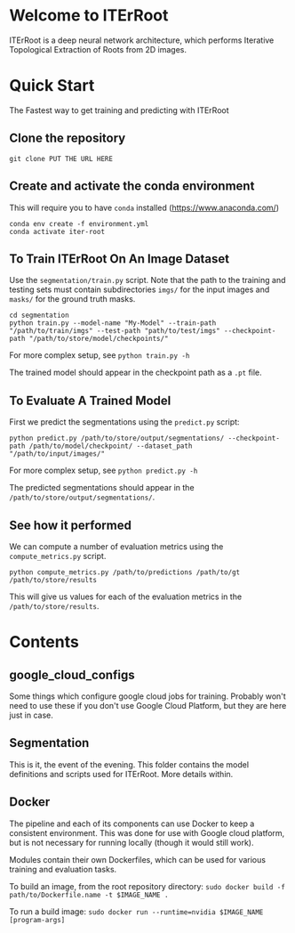 # Welcome to ITErRoot

ITErRoot is a deep neural network architecture, which performs Iterative Topological Extraction of Roots from 2D images.

# Quick Start
The Fastest way to get training and predicting with ITErRoot

## Clone the repository
```
git clone PUT THE URL HERE
```

## Create and activate the conda environment
This will require you to have `conda` installed (https://www.anaconda.com/)

```
conda env create -f environment.yml
conda activate iter-root
```

## To Train ITErRoot On An Image Dataset
Use the `segmentation/train.py` script.
Note that the path to the training and testing sets must contain subdirectories `imgs/` for the input images and `masks/` for the ground truth masks.
```
cd segmentation
python train.py --model-name "My-Model" --train-path "/path/to/train/imgs" --test-path "path/to/test/imgs" --checkpoint-path "/path/to/store/model/checkpoints/"
```

For more complex setup, see `python train.py -h`

The trained model should appear in the checkpoint path as a `.pt` file.

## To Evaluate A Trained Model
First we predict the segmentations using the `predict.py` script:
```
python predict.py /path/to/store/output/segmentations/ --checkpoint-path /path/to/model/checkpoint/ --dataset_path "/path/to/input/images/"
```

For more complex setup, see `python predict.py -h`

The predicted segmentations should appear in the `/path/to/store/output/segmentations/`.

## See how it performed
We can compute a number of evaluation metrics using the `compute_metrics.py` script.

```
python compute_metrics.py /path/to/predictions /path/to/gt /path/to/store/results
```

This will give us values for each of the evaluation metrics in the `/path/to/store/results`.

# Contents

## google_cloud_configs
Some things which configure google cloud jobs for training.  Probably won't need to use these if you don't use Google Cloud Platform, but they are here just in case.

## Segmentation
This is it, the event of the evening.  This folder contains the model definitions and scripts used for ITErRoot.  More details within.

## Docker
The pipeline and each of its components can use Docker to keep a consistent environment.  This was done for use with Google cloud platform, but is not necessary for running locally (though it would still work).

Modules contain their own Dockerfiles, which can be used for various training and evaluation tasks.


To build an image, from the root repository directory:
`sudo docker build -f path/to/Dockerfile.name -t $IMAGE_NAME .`

To run a build image:
`sudo docker run --runtime=nvidia $IMAGE_NAME [program-args]`
